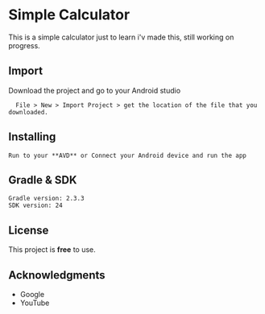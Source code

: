 # Simple Calculator
This is a simple calculator just to learn i'v made this, still working on progress.


## Import

Download the project and go to your Android studio
```
  File > New > Import Project > get the location of the file that you downloaded.
```

## Installing
```
Run to your **AVD** or Connect your Android device and run the app
```

## Gradle & SDK
```
Gradle version: 2.3.3
SDK version: 24
```

## License

This project is **free** to use.

## Acknowledgments

* Google
* YouTube
